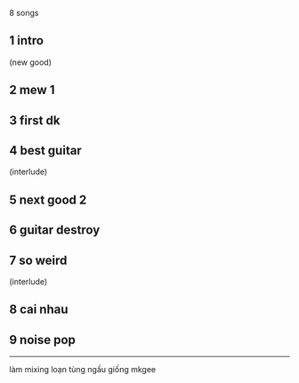 8 songs

## 1 intro
(new good)
## 2 mew 1
## 3 first dk
## 4 best guitar
(interlude)
## 5 next good 2
## 6 guitar destroy
## 7 so weird
(interlude)
## 8 cai nhau
## 9 noise pop

---
làm mixing loạn tùng ngầu giống mkgee
